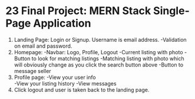 # 23 Final Project: MERN Stack Single-Page Application

1.  Landing Page: Login or Signup. Username is email address.
    -Validation on email and password.
2.  Homepage: -Navbar: Logo, Profile, Logout
    -Current listing with photo
    -Button to look for matching listings
    -Matching listing with photo which will obviously change as you click the search button above
    -Button to message seller
3.  Profile page: -View your user info  
     -View your listing history
    -View messages
4.  Click logout and user is taken back to the landing page.
